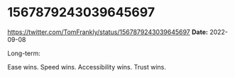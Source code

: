 # 1567879243039645697
https://twitter.com/TomFrankly/status/1567879243039645697
**Date:** 2022-09-08

Long-term:

Ease wins.
Speed wins.
Accessibility wins.
Trust wins.
